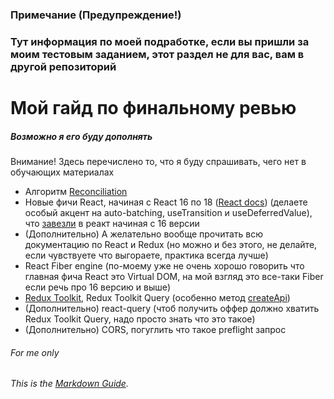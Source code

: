 ### Примечание (Предупреждение!)
### Тут информация по моей подработке, если вы пришли за моим тестовым заданием, этот раздел не для вас, вам в другой репозиторий

# Мой гайд по финальному ревью
##### Возможно я его буду дополнять

Внимание! Здесь перечислено то, что я буду спрашивать, чего нет в обучающих материалах

- Алгоритм [Reconciliation](https://ru.reactjs.org/docs/reconciliation.html)
- Новые фичи React, начиная с React 16 по 18 ([React docs](https://reactjs.org)) (делаете особый акцент на auto-batching, useTransition и useDeferredValue), что [завезли](https://github.com/facebook/react/blob/main/CHANGELOG.md) в реакт начиная с 16 версии
- (Дополнительно) А желательно вообще прочитать всю документацию по React и Redux (но можно и без этого, не делайте, если чувствуете что выгораете, практика всегда лучше)
- React Fiber engine (по-моему уже не очень хорошо говорить что главная фича React это Virtual DOM, на мой взгляд это все-таки Fiber если речь про 16 версию и выше)
- [Redux Toolkit](https://redux-toolkit.js.org/), Redux Toolkit Query (особенно метод [createApi](https://redux-toolkit.js.org/rtk-query/overview#apis))
- (Дополнительно) react-query (чтоб получить оффер должно хватить Redux Toolkit Query, надо просто знать что это такое)
- (Дополнительно) CORS, погуглить что такое preflight запрос

###### For me only
###### This is the *[Markdown Guide](https://www.markdownguide.org)*.
